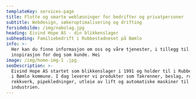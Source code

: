 ```yaml
---
templateKey: services-page
title: Flotte og smarte webløsninger for bedrifter og privatpersoner
subtitle: Webdesign, søkeroptimalisering og drifting
forsidebilde: /img/nabolag.jpg
heading: Eivind Hope AS - din blikkenslager
subheading: Familiebedrift i Rubbestadneset på Bømlo
info: >-
  Her kan du finne informasjon om oss og våre tjenester, i tillegg til bilder og
  inspirasjon for deg som kunde. Hei
image: /img/home-img-1 .jpg
seoDescription: >-
  Eivind Hope AS startet som blikkenslager i 1991 og holder til i Rubbestadneset
  i Bømlo kommune. I dag leverer vi produkter som Takrenner, beslag, rustfie
  rekkverk, pipekledninger, utleie av lift og automatiske maskiner til
  industrien.
---
```

